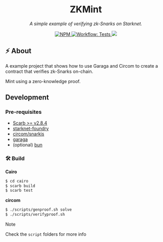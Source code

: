 <p align="center">
  <h1 align="center">
    ZKMint
  </h1>
  <p align="center"><i>A simple example of verifying zk-Snarks on Starknet.</i></p>
</p>

<p align="center">
  <a href="https://www.npmjs.com/package/circomkit" target="_blank">
        <img alt="NPM" src="https://img.shields.io/npm/v/circomkit?logo=npm&color=CB3837">
    </a>
    <a href="./.github/workflows/test.yml" target="_blank">
        <img alt="Workflow: Tests" src="https://github.com/tekkac/zk-mint/actions/workflows/tests.yml/badge.svg?branch=main">
    </a>
    <a href="https://opensource.org/licenses/MIT" target="_blank">
        <img src="https://img.shields.io/badge/license-MIT-blue.svg">
    </a>
</p>


## ⚡ About

A example project that shows how to use Garaga and Circom to create a contract that verifies zk-Snarks on-chain.

Mint using a zero-knowledge proof.

## Development

### Pre-requisites
  - [Scarb >= v2.8.4](https://docs.swmansion.com/scarb/)
  - [starknet-foundry](https://foundry-rs.github.io/starknet-foundry/getting-started/installation.html)
  - [circom/snarkjs](https://docs.circom.io/getting-started/installation/)
  - [garaga](https://garaga.gitbook.io/garaga)
  - (optional) [bun](https://bun.sh/)

### 🛠️ Build
**Cairo**
```bash
$ cd cairo
$ scarb build
$ scarb test
```

**circom**
```bash
$ ./scripts/genproof.sh solve
$ ./scripts/verifyproof.sh
```

> [!NOTE]
>
> Check the `script` folders for more info

